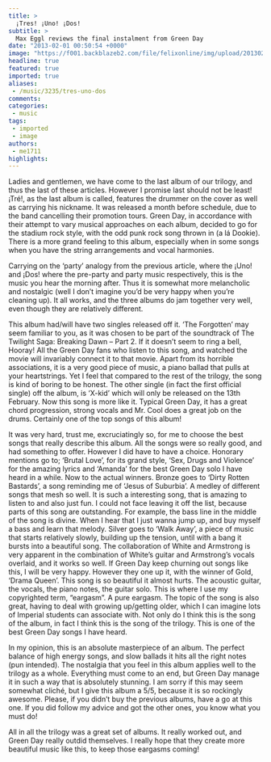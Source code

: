```yaml
---
title: >
  ¡Tres! ¡Uno! ¡Dos!
subtitle: >
  Max Eggl reviews the final instalment from Green Day
date: "2013-02-01 00:50:54 +0000"
image: "https://f001.backblazeb2.com/file/felixonline/img/upload/201302010051-tna08-tre-cover.jpg"
headline: true
featured: true
imported: true
aliases:
 - /music/3235/tres-uno-dos
comments:
categories:
 - music
tags:
 - imported
 - image
authors:
 - me1711
highlights:
---
```


Ladies and gentlemen, we have come to the last album of our trilogy, and thus the last of these articles. However I promise last should not be least! ¡Tré!, as the last album is called, features the drummer on the cover as well as carrying his nickname. It was released a month before schedule, due to the band cancelling their promotion tours. Green Day, in accordance with their attempt to vary musical approaches on each album, decided to go for the stadium rock style, with the odd punk rock song thrown in (a lá Dookie). There is a more grand feeling to this album, especially when in some songs when you have the string arrangements and vocal harmonies.

Carrying on the ‘party’ analogy from the previous article, where the ¡Uno! and ¡Dos! where the pre-party and party music respectively, this is the music you hear the morning after. Thus it is somewhat more melancholic and nostalgic (well I don’t imagine you’d be very happy when you’re cleaning up). It all works, and the three albums do jam together very well, even though they are relatively different.

This album had/will have two singles released off it. ‘The Forgotten’ may seem familiar to you, as it was chosen to be part of the soundtrack of The Twilight Saga: Breaking Dawn – Part 2. If it doesn’t seem to ring a bell, Hooray! All the Green Day fans who listen to this song, and watched the movie will invariably connect it to that movie. Apart from its horrible associations, it is a very good piece of music, a piano ballad that pulls at your heartstrings. Yet I feel that compared to the rest of the trilogy, the song is kind of boring to be honest. The other single (in fact the first official single) off the album, is ‘X-kid’ which will only be released on the 13th February. Now this song is more like it. Typical Green Day, it has a great chord progression, strong vocals and Mr. Cool does a great job on the drums. Certainly one of the top songs of this album!

It was very hard, trust me, excruciatingly so, for me to choose the best songs that really describe this album. All the songs were so really good, and had something to offer. However I did have to have a choice. Honorary mentions go to; ‘Brutal Love’, for its grand style, ‘Sex, Drugs and Violence’ for the amazing lyrics and ‘Amanda’ for the best Green Day solo I have heard in a while. Now to the actual winners. Bronze goes to ‘Dirty Rotten Bastards’, a song reminding me of ‘Jesus of Suburbia’. A medley of different songs that mesh so well. It is such a interesting song, that is amazing to listen to and also just fun. I could not face leaving it off the list, because parts of this song are outstanding. For example, the bass line in the middle of the song is divine. When I hear that I just wanna jump up, and buy myself a bass and learn that melody. Silver goes to ‘Walk Away’, a piece of music that starts relatively slowly, building up the tension, until with a bang it bursts into a beautiful song. The collaboration of White and Armstrong is very apparent in the combination of White’s guitar and Armstrong’s vocals overlaid, and it works so well. If Green Day keep churning out songs like this, I will be very happy. However they one up it, with the winner of Gold, ‘Drama Queen’. This song is so beautiful it almost hurts. The acoustic guitar, the vocals, the piano notes, the guitar solo. This is where I use my copyrighted term, “eargasm”. A pure eargasm. The topic of the song is also great, having to deal with growing up/getting older, which I can imagine lots of Imperial students can associate with. Not only do I think this is the song of the album, in fact I think this is the song of the trilogy. This is one of the best Green Day songs I have heard.

In my opinion, this is an absolute masterpiece of an album. The perfect balance of high energy songs, and slow ballads it hits all the right notes (pun intended). The nostalgia that you feel in this album applies well to the trilogy as a whole. Everything must come to an end, but Green Day manage it in such a way that is absolutely stunning. I am sorry if this may seem somewhat cliché, but I give this album a 5/5, because it is so rockingly awesome. Please, if you didn’t buy the previous albums, have a go at this one. If you did follow my advice and got the other ones, you know what you must do!

All in all the trilogy was a great set of albums. It really worked out, and Green Day really outdid themselves. I really hope that they create more beautiful music like this, to keep those eargasms coming!
